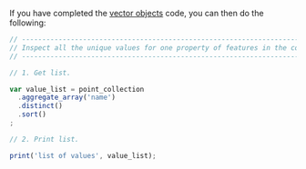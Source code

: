 If you have completed the [vector objects](../../code/features/starter_coords.md) code, you can then do the following: 

``` js
// ----------------------------------------------------------------------------
// Inspect all the unique values for one property of features in the collection.
// ----------------------------------------------------------------------------

// 1. Get list.  

var value_list = point_collection
  .aggregate_array('name')
  .distinct()
  .sort()
;

// 2. Print list.  

print('list of values', value_list);

```
